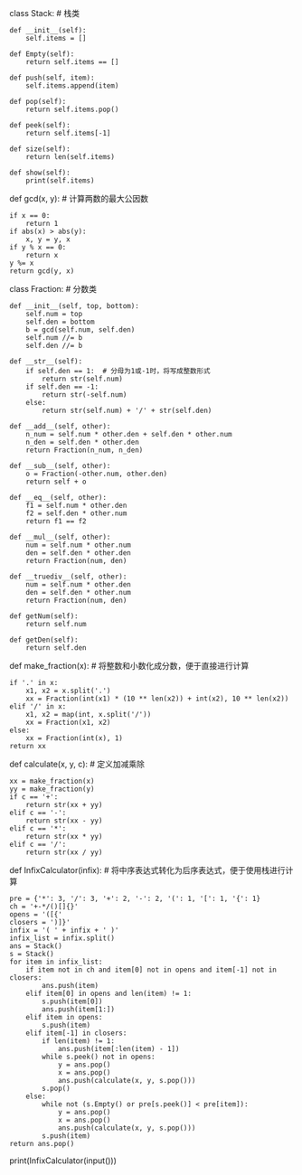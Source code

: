 class Stack:  # 栈类

    def __init__(self):
        self.items = []

    def Empty(self):
        return self.items == []

    def push(self, item):
        self.items.append(item)

    def pop(self):
        return self.items.pop()

    def peek(self):
        return self.items[-1]

    def size(self):
        return len(self.items)

    def show(self):
        print(self.items)


def gcd(x, y):  # 计算两数的最大公因数

    if x == 0:
        return 1
    if abs(x) > abs(y):
        x, y = y, x
    if y % x == 0:
        return x
    y %= x
    return gcd(y, x)


class Fraction:  # 分数类

    def __init__(self, top, bottom):
        self.num = top
        self.den = bottom
        b = gcd(self.num, self.den)
        self.num //= b
        self.den //= b

    def __str__(self):
        if self.den == 1:  # 分母为1或-1时，将写成整数形式
            return str(self.num)
        if self.den == -1:
            return str(-self.num)
        else:
            return str(self.num) + '/' + str(self.den)

    def __add__(self, other):
        n_num = self.num * other.den + self.den * other.num
        n_den = self.den * other.den
        return Fraction(n_num, n_den)

    def __sub__(self, other):
        o = Fraction(-other.num, other.den)
        return self + o

    def __eq__(self, other):
        f1 = self.num * other.den
        f2 = self.den * other.num
        return f1 == f2

    def __mul__(self, other):
        num = self.num * other.num
        den = self.den * other.den
        return Fraction(num, den)

    def __truediv__(self, other):
        num = self.num * other.den
        den = self.den * other.num
        return Fraction(num, den)

    def getNum(self):
        return self.num

    def getDen(self):
        return self.den


def make_fraction(x):  # 将整数和小数化成分数，便于直接进行计算

    if '.' in x:
        x1, x2 = x.split('.')
        xx = Fraction(int(x1) * (10 ** len(x2)) + int(x2), 10 ** len(x2))
    elif '/' in x:
        x1, x2 = map(int, x.split('/'))
        xx = Fraction(x1, x2)
    else:
        xx = Fraction(int(x), 1)
    return xx


def calculate(x, y, c):  # 定义加减乘除

    xx = make_fraction(x)
    yy = make_fraction(y)
    if c == '+':
        return str(xx + yy)
    elif c == '-':
        return str(xx - yy)
    elif c == '*':
        return str(xx * yy)
    elif c == '/':
        return str(xx / yy)


def InfixCalculator(infix):  # 将中序表达式转化为后序表达式，便于使用栈进行计算

    pre = {'*': 3, '/': 3, '+': 2, '-': 2, '(': 1, '[': 1, '{': 1}
    ch = '+-*/()[]{}'
    opens = '([{'
    closers = ')]}'
    infix = '( ' + infix + ' )'
    infix_list = infix.split()
    ans = Stack()
    s = Stack()
    for item in infix_list:
        if item not in ch and item[0] not in opens and item[-1] not in closers:
            ans.push(item)
        elif item[0] in opens and len(item) != 1:
            s.push(item[0])
            ans.push(item[1:])
        elif item in opens:
            s.push(item)
        elif item[-1] in closers:
            if len(item) != 1:
                ans.push(item[:len(item) - 1])
            while s.peek() not in opens:
                y = ans.pop()
                x = ans.pop()
                ans.push(calculate(x, y, s.pop()))
            s.pop()
        else:
            while not (s.Empty() or pre[s.peek()] < pre[item]):
                y = ans.pop()
                x = ans.pop()
                ans.push(calculate(x, y, s.pop()))
            s.push(item)
    return ans.pop()


print(InfixCalculator(input()))

